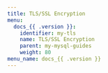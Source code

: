 ```yaml
---
title: TLS/SSL Encryption
menu:
  docs_{{ .version }}:
    identifier: my-tls
    name: TLS/SSL Encryption
    parent: my-mysql-guides
    weight: 80
menu_name: docs_{{ .version }}
---
```

